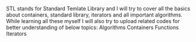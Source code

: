 
STL stands for Standard Temlate Library and I will try to cover all the basics about containers, standard library, iterators and all important algorithms. 
While learning all these myself I will also try to upload related codes for better understanding of below topics:
Algorithms
Containers
Functions
Iterators
